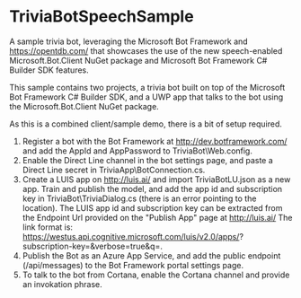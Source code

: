 # TriviaBotSpeechSample
A sample trivia bot, leveraging the Microsoft Bot Framework and https://opentdb.com/ that showcases the use of the new speech-enabled Microsoft.Bot.Client NuGet package and Microsoft Bot Framework C# Builder SDK features.

This sample contains two projects, a trivia bot built on top of the Microsoft Bot Framework C# Builder SDK, and a UWP app that talks to the bot using the Microsoft.Bot.Client NuGet package.

As this is a combined client/sample demo, there is a bit of setup required.

1) Register a bot with the Bot Framework at http://dev.botframework.com/ and add the AppId and AppPassword to TriviaBot\Web.config.
2) Enable the Direct Line channel in the bot settings page, and paste a Direct Line secret in TriviaApp\BotConnection.cs.
3) Create a LUIS app on http://luis.ai/ and import TriviaBotLU.json as a new app. Train and publish the model, and add the app id and subscription key in TriviaBot\TriviaDialog.cs (there is an error pointing to the location).
    The LUIS app id and subscription key can be extracted from the Endpoint Url provided on the "Publish App" page at http://luis.ai/
    The link format is: https://westus.api.cognitive.microsoft.com/luis/v2.0/apps/<appid>?subscription-key=<subscription key>&verbose=true&q=.
4) Publish the Bot as an Azure App Service, and add the public endpoint (<hosturl>/api/messages) to the Bot Framework portal settings page.
5) To talk to the bot from Cortana, enable the Cortana channel and provide an invokation phrase.